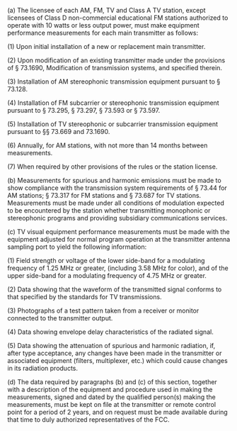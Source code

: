 (a) The licensee of each AM, FM, TV and Class A TV station, except licensees of Class D non-commercial educational FM stations authorized to operate with 10 watts or less output power, must make equipment performance measurements for each main transmitter as follows:
                      

(1) Upon initial installation of a new or replacement main transmitter.

(2) Upon modification of an existing transmitter made under the provisions of § 73.1690, Modification of transmission systems, and specified therein.

(3) Installation of AM stereophonic transmission equipment pursuant to § 73.128.

(4) Installation of FM subcarrier or stereophonic transmission equipment pursuant to § 73.295, § 73.297, § 73.593 or § 73.597.

(5) Installation of TV stereophonic or subcarrier transmission equipment pursuant to §§ 73.669 and 73.1690.

(6) Annually, for AM stations, with not more than 14 months between measurements.

(7) When required by other provisions of the rules or the station license.

(b) Measurements for spurious and harmonic emissions must be made to show compliance with the transmission system requirements of § 73.44 for AM stations; § 73.317 for FM stations and § 73.687 for TV stations. Measurements must be made under all conditions of modulation expected to be encountered by the station whether transmitting monophonic or stereophonic programs and providing subsidiary communications services.

(c) TV visual equipment performance measurements must be made with the equipment adjusted for normal program operation at the transmitter antenna sampling port to yield the following information:

(1) Field strength or voltage of the lower side-band for a modulating frequency of 1.25 MHz or greater, (including 3.58 MHz for color), and of the upper side-band for a modulating frequency of 4.75 MHz or greater.

(2) Data showing that the waveform of the transmitted signal conforms to that specified by the standards for TV transmissions.

(3) Photographs of a test pattern taken from a receiver or monitor connected to the transmitter output.

(4) Data showing envelope delay characteristics of the radiated signal.

(5) Data showing the attenuation of spurious and harmonic radiation, if, after type acceptance, any changes have been made in the transmitter or associated equipment (filters, multiplexer, etc.) which could cause changes in its radiation products.

(d) The data required by paragraphs (b) and (c) of this section, together with a description of the equipment and procedure used in making the measurements, signed and dated by the qualified person(s) making the measurements, must be kept on file at the transmitter or remote control point for a period of 2 years, and on request must be made available during that time to duly authorized representatives of the FCC.

